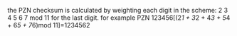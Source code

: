 the PZN checksum is calculated by weighting each digit in the scheme:
2 3 4 5 6 7 
mod 11 for the last digit.
for example 
PZN 123456[(2*1 + 3*2 + 4*3 + 5*4 + 6*5 + 7*6)mod 11]=1234562
